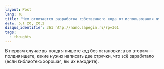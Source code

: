 ```yaml
---
layout: Post
lang: ru
title: 'Чем отличается разработка собственного кода от использования чужой библиотеки?'
date: Jul 20, 2011
disqus_identifier: 361 http://nano.sapegin.ru/?p=361
tags:
  - thoughts
---
```


В первом случае вы полдня пишете код без остановки; а во втором — полдня ищете, какие нужно написать две строчки, что всё заработало (если библиотека хорошая, вы их находите).
